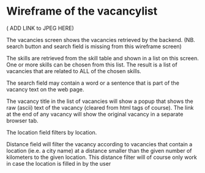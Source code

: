 # Wireframe of the vacancylist

( ADD LINK to JPEG HERE)

The vacancies screen shows the vacancies retrieved by the backend. (NB. search button and search field is missing from this wireframe screen)

The skills are retrieved from the skill table and shown in a list on this screen. One or more skills can be chosen from this list. The result is a list of vacancies that are related to ALL of the chosen skills.

The search field may contain a word or a sentence that is part of the vacancy text on the web page.

The vacancy title in the list of vacancies will show a popup that shows the raw (ascii) text of the vacancy (cleared from html tags of course). The link at the end of any vacancy will show the original vacancy in a separate browser tab.

The location field filters by location.

Distance field will filter the vacancy according to vacancies that contain a location (ie.e. a city name) at a distance smaller than the given number of kilometers to the given location. This distance filter will of course only work in case the location is filled in by the user
